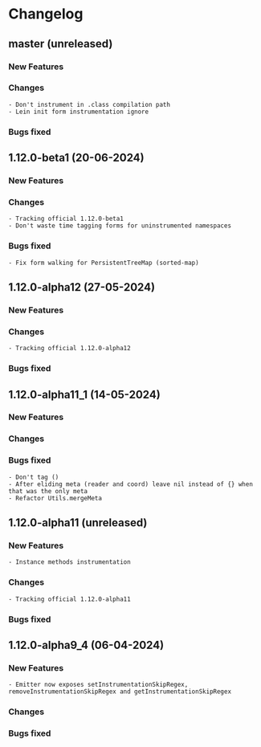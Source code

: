 # Changelog

## master (unreleased)

### New Features
    
### Changes

    - Don't instrument in .class compilation path 
    - Lein init form instrumentation ignore
    
### Bugs fixed 

## 1.12.0-beta1 (20-06-2024)

### New Features
    
### Changes 

    - Tracking official 1.12.0-beta1
    - Don't waste time tagging forms for uninstrumented namespaces
    
### Bugs fixed 

    - Fix form walking for PersistentTreeMap (sorted-map)

## 1.12.0-alpha12 (27-05-2024)

### New Features
    
### Changes 

    - Tracking official 1.12.0-alpha12
    
### Bugs fixed 

## 1.12.0-alpha11_1 (14-05-2024)

### New Features
    
### Changes 
    
### Bugs fixed

    - Don't tag ()
    - After eliding meta (reader and coord) leave nil instead of {} when that was the only meta
    - Refactor Utils.mergeMeta
    
## 1.12.0-alpha11 (unreleased)
	
### New Features
    
    - Instance methods instrumentation
    
### Changes 
    
    - Tracking official 1.12.0-alpha11
    
### Bugs fixed

## 1.12.0-alpha9_4 (06-04-2024)
	
### New Features

    - Emitter now exposes setInstrumentationSkipRegex, removeInstrumentationSkipRegex and getInstrumentationSkipRegex
    
### Changes 
    
### Bugs fixed
